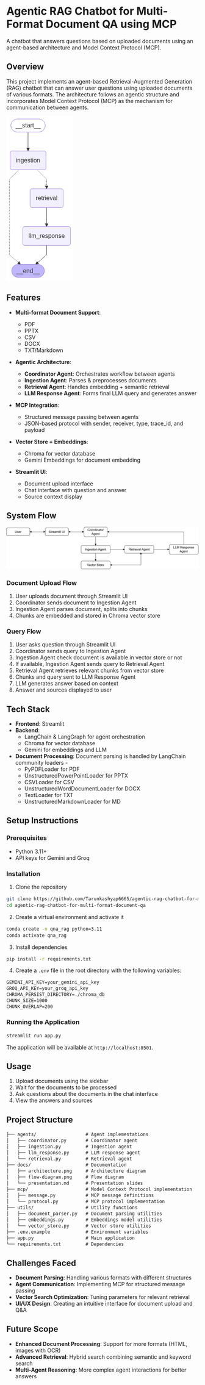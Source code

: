 # Agentic RAG Chatbot for Multi-Format Document QA using MCP

A chatbot that answers questions based on uploaded documents using an agent-based architecture and Model Context Protocol (MCP).

## Overview

This project implements an agent-based Retrieval-Augmented Generation (RAG) chatbot that can answer user questions using uploaded documents of various formats. The architecture follows an agentic structure and incorporates Model Context Protocol (MCP) as the mechanism for communication between agents.

![Architecture Diagram](/docs/architecture.png)

## Features

- **Multi-format Document Support**:

  - PDF
  - PPTX
  - CSV
  - DOCX
  - TXT/Markdown

- **Agentic Architecture**:

  - **Coordinator Agent**: Orchestrates workflow between agents
  - **Ingestion Agent**: Parses & preprocesses documents
  - **Retrieval Agent**: Handles embedding + semantic retrieval
  - **LLM Response Agent**: Forms final LLM query and generates answer

- **MCP Integration**:

  - Structured message passing between agents
  - JSON-based protocol with sender, receiver, type, trace_id, and payload

- **Vector Store + Embeddings**:

  - Chroma for vector database
  - Gemini Embeddings for document embedding

- **Streamlit UI**:
  - Document upload interface
  - Chat interface with question and answer
  - Source context display

## System Flow

![System Flow](/docs/flow-diagram.png)

### Document Upload Flow

1. User uploads document through Streamlit UI
2. Coordinator sends document to Ingestion Agent
3. Ingestion Agent parses document, splits into chunks
4. Chunks are embedded and stored in Chroma vector store

### Query Flow

1. User asks question through Streamlit UI
2. Coordinator sends query to Ingestion Agent
3. Ingestion Agent check document is available in vector store or not
4. If available, Ingestion Agent sends query to Retrieval Agent
5. Retrieval Agent retrieves relevant chunks from vector store
6. Chunks and query sent to LLM Response Agent
7. LLM generates answer based on context
8. Answer and sources displayed to user

## Tech Stack

- **Frontend**: Streamlit
- **Backend**:
  - LangChain & LangGraph for agent orchestration
  - Chroma for vector database
  - Gemini for embeddings and LLM
- **Document Processing**:
  Document parsing is handled by LangChain community loaders -
  - PyPDFLoader for PDF
  - UnstructuredPowerPointLoader for PPTX
  - CSVLoader for CSV
  - UnstructuredWordDocumentLoader for DOCX
  - TextLoader for TXT
  - UnstructuredMarkdownLoader for MD

## Setup Instructions

### Prerequisites

- Python 3.11+
- API keys for Gemini and Groq

### Installation

1. Clone the repository

```bash
git clone https://github.com/Tarunkashyap6665/agentic-rag-chatbot-for-multi-format-document-qa.git
cd agentic-rag-chatbot-for-multi-format-document-qa
```

2. Create a virtual environment and activate it

```bash
conda create -n qna_rag python=3.11
conda activate qna_rag
```

3. Install dependencies

```bash
pip install -r requirements.txt
```

4. Create a `.env` file in the root directory with the following variables:

```
GEMINI_API_KEY=your_gemini_api_key
GROQ_API_KEY=your_groq_api_key
CHROMA_PERSIST_DIRECTORY=./chroma_db
CHUNK_SIZE=1000
CHUNK_OVERLAP=200
```

### Running the Application

```bash
streamlit run app.py
```

The application will be available at `http://localhost:8501`.

## Usage

1. Upload documents using the sidebar
2. Wait for the documents to be processed
3. Ask questions about the documents in the chat interface
4. View the answers and sources

## Project Structure

```
├── agents/                  # Agent implementations
│   ├── coordinator.py       # Coordinator agent
│   ├── ingestion.py         # Ingestion agent
│   ├── llm_response.py      # LLM response agent
│   └── retrieval.py         # Retrieval agent
├── docs/                    # Documentation
│   ├── architecture.png     # Architecture diagram
│   ├── flow-diagram.png     # Flow diagram
│   └── presentation.md      # Presentation slides
├── mcp/                     # Model Context Protocol implementation
│   ├── message.py           # MCP message definitions
│   └── protocol.py          # MCP protocol implementation
├── utils/                   # Utility functions
│   ├── document_parser.py   # Document parsing utilities
│   ├── embeddings.py        # Embeddings model utilities
│   └── vector_store.py      # Vector store utilities
├── .env.example             # Environment variables
├── app.py                   # Main application
└── requirements.txt         # Dependencies
```

## Challenges Faced

- **Document Parsing**: Handling various formats with different structures
- **Agent Communication**: Implementing MCP for structured message passing
- **Vector Search Optimization**: Tuning parameters for relevant retrieval
- **UI/UX Design**: Creating an intuitive interface for document upload and Q&A

## Future Scope

- **Enhanced Document Processing**: Support for more formats (HTML, images with OCR)
- **Advanced Retrieval**: Hybrid search combining semantic and keyword search
- **Multi-Agent Reasoning**: More complex agent interactions for better answers
